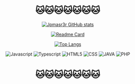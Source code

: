<div align="center">

# 🐱🐱🐱🐱🐱🐱🐱

[![Jpmasr3r GitHub stats](https://github-readme-stats.vercel.app/api?username=Jpmasr3r&show_icons=true&theme=tokyonight)](https://github.com/Jpmasr3r/github-readme-stats)

[![Readme Card](https://github-readme-stats.vercel.app/api/pin/?username=Jpmasr3r&repo=beesmap&theme=tokyonight)](https://github.com/Jpmasr3r/CatEngine)

[![Top Langs](https://github-readme-stats.vercel.app/api/top-langs/?username=Jpmasr3r&theme=tokyonight&langs_count=10&layout=pie)](https://github.com/Jpmasr3r)

![Javascript](https://img.shields.io/badge/JavaScript-F7DF1E?style=for-the-badge&logo=javascript&logoColor=black)
![Typescript](https://img.shields.io/badge/TypeScript-007ACC?style=for-the-badge&logo=typescript&logoColor=white)
![HTML5](https://img.shields.io/badge/HTML5-E34F26?style=for-the-badge&logo=html5&logoColor=white)
![CSS](https://img.shields.io/badge/CSS3-1572B6?style=for-the-badge&logo=css3&logoColor=white)
![JAVA](https://img.shields.io/badge/Java-ED8B00?style=for-the-badge&logo=openjdk&logoColor=black)
![PHP](https://img.shields.io/badge/PHP-777BB4?style=for-the-badge&logo=php&logoColor=white)

# 🐱🐱🐱🐱🐱🐱🐱

</div>
